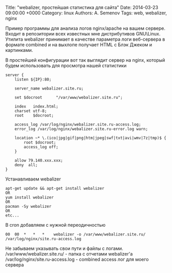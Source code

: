 Title: "webalizer, простейшая статистика для сайта"
Date: 2014-03-23 09:00:00 +0000
Category: linux
Authors: A. Semenov
Tags: web, webalizer, nginx

Пример программы для анализа логов nginx/apache на вашем сервере. Входит в репозитории всех известных мне дистрибутивов GNU\Linux. Утилита webalizer принимает в качестве параметра логи веб-сервера в формате combined и на выхлопе получает HTML с Блэк Джеком и картинками.

В простейшей конфигурации вот так выглядит сервер на nginx, который будем использовать для просмотра нашей статистики

    server {
        listen ${IP}:80;

        server_name webalizer.site.ru;

        set $docroot      "/var/www/webalizer.site.ru";

        index   index.html;
        charset utf-8;
        root    $docroot;

        access_log /var/log/nginx/webalizer.site.ru-access.log;
        error_log /var/log/nginx/webalizer.site.ru-error.log warn;

        location ~* \.(ico|jpg|gif|png|htm|jpeg|swf|txt|avi|wmv|7z|tmp)$ {
            root $docroot;
            access_log off;
        }

        allow 79.140.xxx.xxx;
        deny  all;
    }

Устанавливаем webalizer

    apt-get update && apt-get install webalizer
    OR
    yum install webalizer
    OR
    pacman -Sy webalizer
    OR
    etc...

В cron добавляем с нужной переодичностью

    00  00  *   *   *    webalizer -o /var/www/webalizer.site.ru/ /var/log/nginx/site.ru-access.log

Не забываем указывать свои пути и файлы с логами.
/var/www/webalizer.site.ru/ - папка с отчетами webalizer'а
/var/log/nginx/site.ru-access.log - combined access лог для моего сервера
